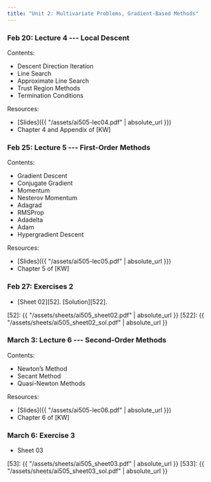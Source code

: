 ```yaml
---
title: "Unit 2: Multivariate Problems, Gradient-Based Methods" 
---
```



### Feb 20: Lecture 4 --- Local Descent

Contents:

- Descent Direction Iteration
- Line Search
- Approximate Line Search
- Trust Region Methods
- Termination Conditions


Resources:

- [Slides]({{ "/assets/ai505-lec04.pdf" | absolute_url }})
- Chapter 4 and Appendix of [KW]

### Feb 25: Lecture 5 --- First-Order Methods

Contents: 

- Gradient Descent
- Conjugate Gradient
- Momentum
- Nesterov Momentum
- Adagrad
- RMSProp
- Adadelta
- Adam
- Hypergradient Descent

Resources:

- [Slides]({{ "/assets/ai505-lec05.pdf" | absolute_url }})
- Chapter 5 of [KW]

### Feb 27: Exercises 2 


- [Sheet 02][52].  [Solution][522].


[52]: {{ "/assets/sheets/ai505_sheet02.pdf" | absolute_url }}
[522]: {{ "/assets/sheets/ai505_sheet02_sol.pdf" | absolute_url }}


### March 3: Lecture 6 --- Second-Order Methods

Contents: 

- Newton’s Method
- Secant Method
- Quasi-Newton Methods

Resources:


- [Slides]({{ "/assets/ai505-lec06.pdf" | absolute_url }})
- Chapter 6 of [KW]

### March 6: Exercise 3

- Sheet 03

[53]: {{ "/assets/sheets/ai505_sheet03.pdf" | absolute_url }}
[533]: {{ "/assets/sheets/ai505_sheet03_sol.pdf" | absolute_url }}
